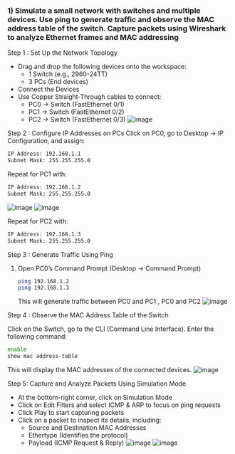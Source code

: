### **1) Simulate a small network with switches and multiple devices. Use ping to generate traffic and observe the MAC address table of the switch. Capture packets using Wireshark to analyze Ethernet frames and MAC addressing**
Step 1 : Set Up the Network Topology
- Drag and drop the following devices onto the workspace:
  - 1 Switch (e.g., 2960-24TT)
  - 3 PCs (End devices)
- Connect the Devices
- Use Copper Straight-Through cables to connect:
  - PC0 → Switch (FastEthernet 0/1)
  - PC1 → Switch (FastEthernet 0/2)
  - PC2 → Switch (FastEthernet 0/3)
![image](https://github.com/user-attachments/assets/f7d25ad9-7eb8-4734-a3da-fa326c5c0d73)


Step 2 : Configure IP Addresses on PCs
Click on PC0, go to Desktop → IP Configuration, and assign:
```` bash
IP Address: 192.168.1.1
Subnet Mask: 255.255.255.0
````
Repeat for PC1 with:
```` bash
IP Address: 192.168.1.2
Subnet Mask: 255.255.255.0
````
![image](https://github.com/user-attachments/assets/6974ed39-7c9f-47f7-981e-b5916db60e1c)
![image](https://github.com/user-attachments/assets/884b3c98-f870-4b1c-ad43-c890444004af)

Repeat for PC2 with:
````bash
IP Address: 192.168.1.3
Subnet Mask: 255.255.255.0
````

Step 3 : Generate Traffic Using Ping
1. Open PC0’s Command Prompt (Desktop → Command Prompt)
   ```` bash
   ping 192.168.1.2
   ping 192.168.1.3
   ````
   This will generate traffic between PC0 and PC1 , PC0 and PC2
![image](https://github.com/user-attachments/assets/5a259df4-e848-4b5b-96c6-2b6676fec62d)
   
Step 4 : Observe the MAC Address Table of the Switch

Click on the Switch, go to the CLI (Command Line Interface).
Enter the following command:
```bash
enable
show mac address-table
```
This will display the MAC addresses of the connected devices.
![image](https://github.com/user-attachments/assets/f9dcaf7e-42e8-470c-afac-8541f6a1291e)


Step 5: Capture and Analyze Packets Using Simulation Mode
- At the bottom-right corner, click on Simulation Mode
- Click on Edit Filters and select ICMP & ARP to focus on ping requests
- Click Play to start capturing packets
- Click on a packet to inspect its details, including:
  - Source and Destination MAC Addresses
  - Ethertype (Identifies the protocol)
  - Payload (ICMP Request & Reply)
![image](https://github.com/user-attachments/assets/6f5cb9df-ca34-44b8-af0c-6701990d29c1)
![image](https://github.com/user-attachments/assets/d65a90e4-dbb0-49e8-8520-4c775c58f73a)

